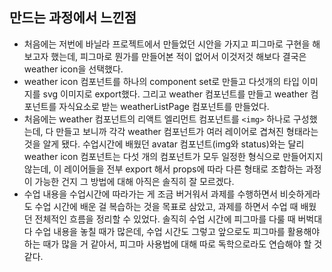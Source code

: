 ## 만드는 과정에서 느낀점
- 처음에는 저번에 바닐라 프로젝트에서 만들었던 시안을 가지고 피그마로 구현을 해보고자 했는데, 피그마로 뭔가를 만들어본 적이 없어서 이것저것 해보다 결국은 weather icon을 선택했다. 
- weather icon 컴포넌트를 하나의 component set로 만들고 다섯개의 타입 이미지를 svg 이미지로 export했다. 그리고 weather 컴포넌트를 만들고 weather 컴포넌트를 자식요소로 받는 weatherListPage 컴포넌트를 만들었다.
- 처음에는 weather 컴포넌트의 리액트 엘리먼트 컴포넌트를 ```<img>``` 하나로 구성했는데, 다 만들고 보니까 각각 weather 컴포넌트가 여러 레이어로 겹쳐진 형태라는 것을 알게 됐다. 수업시간에 배웠던 avatar 컴포넌트(img와 status)와는 달리 weather icon 컴포넌트는 다섯 개의 컴포넌트가 모두 일정한 형식으로 만들어지지 않는데, 이 레이어들을 전부 export 해서 props에 따라 다른 형태로 조합하는 과정이 가능한 건지 그 방법에 대해 아직은 솔직히 잘 모르겠다. 
- 수업 내용을 수업시간에 따라가는 게 조금 버거워서 과제를 수행하면서 비슷하게라도 수업 시간에 배운 걸 복습하는 것을 목표로 삼았고, 과제를 하면서 수업 때 배웠던 전체적인 흐름을 정리할 수 있었다. 솔직히 수업 시간에 피그마를 다룰 때 버벅대다 수업 내용을 놓칠 때가 많은데, 수업 시간도 그렇고 앞으로도 피그마를 활용해야 하는 때가 많을 거 같아서, 피그마 사용법에 대해 따로 독학으로라도 연습해야 할 것 같다. 

